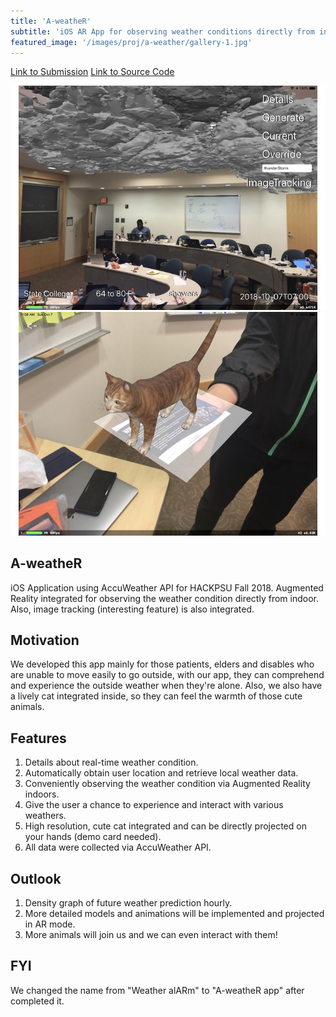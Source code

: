 ```yaml
---
title: 'A-weatheR'
subtitle: 'iOS AR App for observing weather conditions directly from indoor'
featured_image: '/images/proj/a-weather/gallery-1.jpg'
---
```


<a href="https://devpost.com/software/a-weather" class="button">Link to Submission</a>
<a href="https://github.com/SecantZhang/A-weatheR" class="button">Link to Source Code</a>

<div class="gallery" data-columns="1">
    <img src="/images/proj/a-weather/gallery.jpg">
    <img src="/images/proj/a-weather/gallery-1.jpg">
</div>

## A-weatheR 

iOS Application using AccuWeather API for HACKPSU Fall 2018. Augmented Reality integrated for observing the weather condition directly from indoor. Also, image tracking (interesting feature) is also integrated.

## Motivation

We developed this app mainly for those patients, elders and disables who are unable to move easily to go outside, with our app, they can comprehend and experience the outside weather when they're alone. Also, we also have a lively cat integrated inside, so they can feel the warmth of those cute animals.

## Features

1. Details about real-time weather condition.
2. Automatically obtain user location and retrieve local weather data.
3. Conveniently observing the weather condition via Augmented Reality indoors.
4. Give the user a chance to experience and interact with various weathers.
5. High resolution, cute cat integrated and can be directly projected on your hands (demo card needed).
6. All data were collected via AccuWeather API.

## Outlook

1. Density graph of future weather prediction hourly.
2. More detailed models and animations will be implemented and projected in AR mode.
3. More animals will join us and we can even interact with them!

## FYI

We changed the name from "Weather alARm" to "A-weatheR app" after completed it.